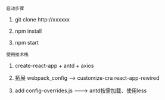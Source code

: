 
`启动步骤`

1. git clone http://xxxxxx

2. npm install

3. npm start


`使用技术栈`


1. create-react-app + antd + axios

2. 拓展 webpack_config  --> customize-cra react-app-rewired 

3. add config-overrides.js ---> antd按需加载、使用less